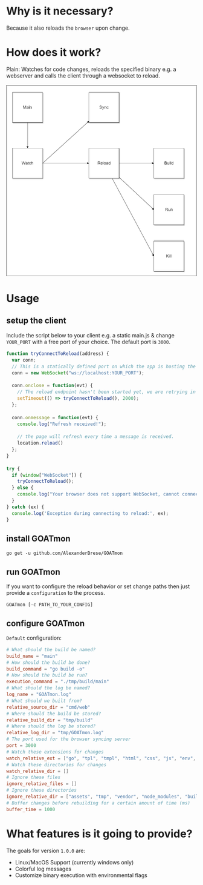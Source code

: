 # Why is it necessary?

Because it also reloads the `browser` upon change.

# How does it work?

Plain: Watches for code changes, reloads the specified binary e.g. a webserver and calls the client through a websocket to reload.<br><br>
![how-does-it-work](https://github.com/AlexanderBrese/GOATmon/blob/main/GOATmon.png)

# Usage

## setup the client

Include the script below to your client e.g. a static main.js & change `YOUR_PORT` with a free port of your choice. The default port is `3000`.<br>
```js
function tryConnectToReload(address) {
  var conn;
  // This is a statically defined port on which the app is hosting the reload service.
  conn = new WebSocket("ws://localhost:YOUR_PORT");

  conn.onclose = function(evt) {
    // The reload endpoint hasn't been started yet, we are retrying in 2 seconds.
    setTimeout(() => tryConnectToReload(), 2000);
  };

  conn.onmessage = function(evt) {
    console.log("Refresh received!");

    // the page will refresh every time a message is received.
    location.reload()
  }; 
}

try {
  if (window["WebSocket"]) {
    tryConnectToReload();
  } else {
    console.log("Your browser does not support WebSocket, cannot connect to the reload service.");
  }
} catch (ex) {
  console.log('Exception during connecting to reload:', ex);
}
```

## install GOATmon

```
go get -u github.com/AlexanderBrese/GOATmon
```

## run GOATmon 

If you want to configure the reload behavior or set change paths then just provide a `configuration` to the process.

```
GOATmon [-c PATH_TO_YOUR_CONFIG]
```

## configure GOATmon

`Default` configuration:
```toml
# What should the build be named?
build_name = "main"
# How should the build be done?
build_command = "go build -o"
# How should the build be run?
execution_command = "./tmp/build/main"
# What should the log be named?
log_name = "GOATmon.log"
# What should we built from?
relative_source_dir = "cmd/web"
# Where should the build be stored?
relative_build_dir = "tmp/build"
# Where should the log be stored?
relative_log_dir = "tmp/GOATmon.log"
# The port used for the browser syncing server
port = 3000
# Watch these extensions for changes
watch_relative_ext = ["go", "tpl", "tmpl", "html", "css", "js", "env", "yaml"]
# Watch these directories for changes
watch_relative_dir = []
# Ignore these files
ignore_relative_files = []
# Ignore these directories
ignore_relative_dir = ["assets", "tmp", "vendor", "node_modules", "build"]
# Buffer changes before rebuilding for a certain amount of time (ms)
buffer_time = 1000
```

# What features is it going to provide?

The goals for version `1.0.0` are:
- Linux/MacOS Support (currently windows only)
- Colorful log messages
- Customize binary execution with environmental flags
